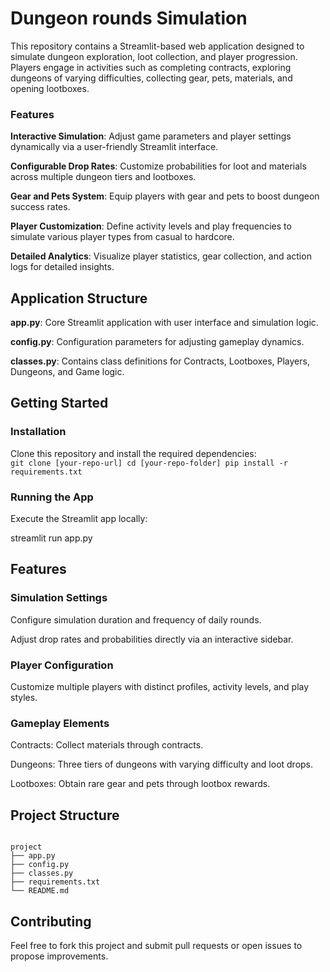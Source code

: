 <h1> Dungeon rounds Simulation </h1>

This repository contains a Streamlit-based web application designed to simulate dungeon exploration, loot collection, and player progression. Players engage in activities such as completing contracts, exploring dungeons of varying difficulties, collecting gear, pets, materials, and opening lootboxes.

<h3>Features</h3>

**Interactive Simulation**: Adjust game parameters and player settings dynamically via a user-friendly Streamlit interface.

**Configurable Drop Rates**: Customize probabilities for loot and materials across multiple dungeon tiers and lootboxes.

**Gear and Pets System**: Equip players with gear and pets to boost dungeon success rates.

**Player Customization**: Define activity levels and play frequencies to simulate various player types from casual to hardcore.

**Detailed Analytics**: Visualize player statistics, gear collection, and action logs for detailed insights.

<h2> Application Structure </h2>

**app.py**: Core Streamlit application with user interface and simulation logic.

**config.py**: Configuration parameters for adjusting gameplay dynamics.

**classes.py**: Contains class definitions for Contracts, Lootboxes, Players, Dungeons, and Game logic.

<h2>Getting Started </h2>

<h3> Installation </h3>

Clone this repository and install the required dependencies:
<code>
git clone [your-repo-url]
cd [your-repo-folder]
pip install -r requirements.txt
</code>

<h3> Running the App </h3>

Execute the Streamlit app locally:

streamlit run app.py

<h2> Features </h2>

<h3> Simulation Settings </h3>

Configure simulation duration and frequency of daily rounds.

Adjust drop rates and probabilities directly via an interactive sidebar.

<h3> Player Configuration </h3>

Customize multiple players with distinct profiles, activity levels, and play styles.

<h3> Gameplay Elements </h3>

Contracts: Collect materials through contracts.

Dungeons: Three tiers of dungeons with varying difficulty and loot drops.

Lootboxes: Obtain rare gear and pets through lootbox rewards.

<h2> Project Structure </h2>
<code>
project
├── app.py
├── config.py
├── classes.py
├── requirements.txt
└── README.md
</code>

<h2> Contributing </h2>

Feel free to fork this project and submit pull requests or open issues to propose improvements.
